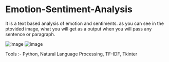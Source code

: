 # Emotion-Sentiment-Analysis
It is a text based analysis of emotion and sentiments.
as you can see in the ptovided image, what you will get as a output when you will pass any sentence or paragraph.

![image](https://user-images.githubusercontent.com/60980975/185377385-3e40c4e3-5d58-4b58-908a-4481163197b4.png)
![image](https://user-images.githubusercontent.com/60980975/185377577-d002a03d-500d-4abe-99b9-6861f01b98cb.png)

Tools :-
Python, 
Natural Language Processing, 
TF-IDF,
Tkinter
